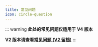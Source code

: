 ```yaml
---
title: 常见问题
icon: circle-question
---
```


::: warning
**此处的常见问题仅适用于 V4 版本**

**V2 版本请查看[常见问题 (V2 留档)](faq-v2.md)**
:::
